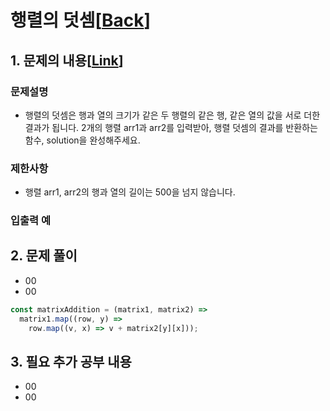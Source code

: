 # 행렬의 덧셈[[Back](README.md)]

## 1. 문제의 내용[[Link](https://programmers.co.kr/learn/courses/30/lessons/12950)]

### 문제설명
- 행렬의 덧셈은 행과 열의 크기가 같은 두 행렬의 같은 행, 같은 열의 값을 서로 더한 결과가 됩니다. 2개의 행렬 arr1과 arr2를 입력받아, 행렬 덧셈의 결과를 반환하는 함수, solution을 완성해주세요.

### 제한사항
- 행렬 arr1, arr2의 행과 열의 길이는 500을 넘지 않습니다.

### 입출력 예

## 2. 문제 풀이
- 00
- 00

```JavaScript
const matrixAddition = (matrix1, matrix2) =>
  matrix1.map((row, y) =>
    row.map((v, x) => v + matrix2[y][x]));
```

## 3. 필요 추가 공부 내용
- 00
- 00
